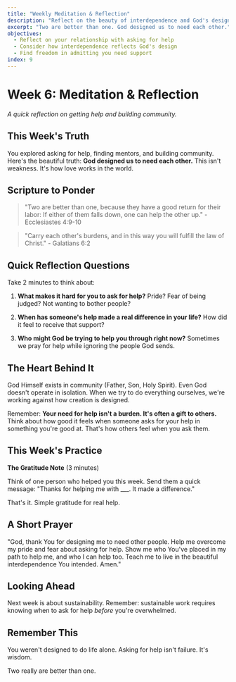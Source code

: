 ```yaml
---
title: "Weekly Meditation & Reflection"
description: "Reflect on the beauty of interdependence and God's design for community"
excerpt: "Two are better than one. God designed us to need each other."
objectives:
  - Reflect on your relationship with asking for help
  - Consider how interdependence reflects God's design
  - Find freedom in admitting you need support
index: 9
---
```


# Week 6: Meditation & Reflection

_A quick reflection on getting help and building community._

## This Week's Truth

You explored asking for help, finding mentors, and building community. Here's
the beautiful truth: **God designed us to need each other.** This isn't
weakness. It's how love works in the world.

## Scripture to Ponder

> "Two are better than one, because they have a good return for their labor: If
> either of them falls down, one can help the other up." - Ecclesiastes 4:9-10

> "Carry each other's burdens, and in this way you will fulfill the law of
> Christ." - Galatians 6:2

## Quick Reflection Questions

Take 2 minutes to think about:

1. **What makes it hard for you to ask for help?** Pride? Fear of being judged?
   Not wanting to bother people?

2. **When has someone's help made a real difference in your life?** How did it
   feel to receive that support?

3. **Who might God be trying to help you through right now?** Sometimes we pray
   for help while ignoring the people God sends.

## The Heart Behind It

God Himself exists in community (Father, Son, Holy Spirit). Even God doesn't
operate in isolation. When we try to do everything ourselves, we're working
against how creation is designed.

Remember: **Your need for help isn't a burden. It's often a gift to others.**
Think about how good it feels when someone asks for your help in something
you're good at. That's how others feel when you ask them.

## This Week's Practice

**The Gratitude Note** (3 minutes)

Think of one person who helped you this week. Send them a quick message: "Thanks
for helping me with ___. It made a difference."

That's it. Simple gratitude for real help.

## A Short Prayer

"God, thank You for designing me to need other people. Help me overcome my pride
and fear about asking for help. Show me who You've placed in my path to help me,
and who I can help too. Teach me to live in the beautiful interdependence You
intended. Amen."

## Looking Ahead

Next week is about sustainability. Remember: sustainable work requires knowing
when to ask for help _before_ you're overwhelmed.

## Remember This

You weren't designed to do life alone. Asking for help isn't failure. It's
wisdom.

Two really are better than one.
